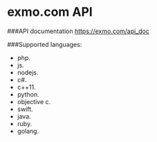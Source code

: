 # exmo.com API
###API documentation
https://exmo.com/api_doc

###Supported languages:
- php.
- js.
- nodejs.
- c#.
- c++11.
- python.
- objective c.
- swift.
- java.
- ruby.
- golang.
